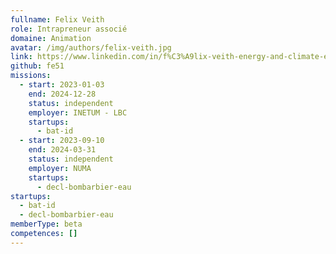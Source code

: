 ```yaml
---
fullname: Felix Veith
role: Intrapreneur associé
domaine: Animation
avatar: /img/authors/felix-veith.jpg
link: https://www.linkedin.com/in/f%C3%A9lix-veith-energy-and-climate-engineer/
github: fe51
missions:
  - start: 2023-01-03
    end: 2024-12-28
    status: independent
    employer: INETUM - LBC
    startups:
      - bat-id
  - start: 2023-09-10
    end: 2024-03-31
    status: independent
    employer: NUMA
    startups:
      - decl-bombarbier-eau
startups:
  - bat-id
  - decl-bombarbier-eau
memberType: beta
competences: []
---
```

